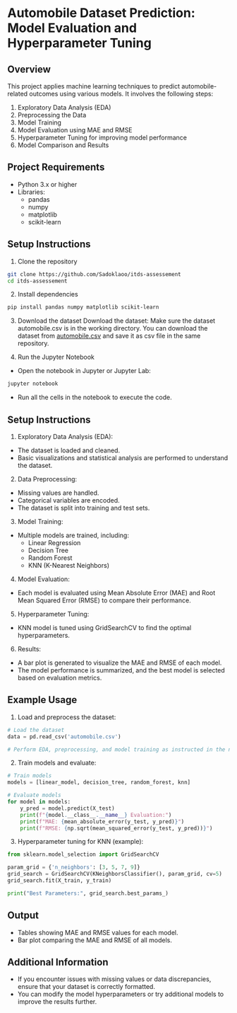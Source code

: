 # Automobile Dataset Prediction: Model Evaluation and Hyperparameter Tuning
## Overview
This project applies machine learning techniques to predict automobile-related outcomes using various models. It involves the following steps:

1. Exploratory Data Analysis (EDA)
2. Preprocessing the Data
3. Model Training
4. Model Evaluation using MAE and RMSE
5. Hyperparameter Tuning for improving model performance
6. Model Comparison and Results

## Project Requirements

- Python 3.x or higher
- Libraries:
  -  pandas
  -  numpy
  -  matplotlib
  -  scikit-learn

## Setup Instructions

1. Clone the repository
```bash
git clone https://github.com/Sadoklaoo/itds-assessement
cd itds-assessement
```
2. Install dependencies
```bash
pip install pandas numpy matplotlib scikit-learn
```
3. Download the dataset
Download the dataset: Make sure the dataset automobile.csv is in the working directory. You can download the dataset from [automobile.csv](https://archive.ics.uci.edu/static/public/10/data.csv) and save it as csv file in the same repository.

4. Run the Jupyter Notebook
- Open the notebook in Jupyter or Jupyter Lab:
```bash
jupyter notebook
```
- Run all the cells in the notebook to execute the code.
  

## Setup Instructions
1. Exploratory Data Analysis (EDA):
- The dataset is loaded and cleaned.
- Basic visualizations and statistical analysis are performed to understand the dataset.

2. Data Preprocessing:
- Missing values are handled.
- Categorical variables are encoded.
- The dataset is split into training and test sets.

3. Model Training:
- Multiple models are trained, including:
  - Linear Regression
  - Decision Tree
  - Random Forest
  - KNN (K-Nearest Neighbors)

4. Model Evaluation:
- Each model is evaluated using Mean Absolute Error (MAE) and Root Mean Squared Error (RMSE) to compare their performance.

5. Hyperparameter Tuning:
- KNN model is tuned using GridSearchCV to find the optimal hyperparameters.

6. Results:
- A bar plot is generated to visualize the MAE and RMSE of each model.
- The model performance is summarized, and the best model is selected based on evaluation metrics.

## Example Usage

1. Load and preprocess the dataset:
```python
# Load the dataset
data = pd.read_csv('automobile.csv')

# Perform EDA, preprocessing, and model training as instructed in the notebook
```
2. Train models and evaluate:
```python
# Train models
models = [linear_model, decision_tree, random_forest, knn]

# Evaluate models
for model in models:
    y_pred = model.predict(X_test)
    print(f"{model.__class__.__name__} Evaluation:")
    print(f"MAE: {mean_absolute_error(y_test, y_pred)}")
    print(f"RMSE: {np.sqrt(mean_squared_error(y_test, y_pred))}")
```
3. Hyperparameter tuning for KNN (example):
```python
from sklearn.model_selection import GridSearchCV

param_grid = {'n_neighbors': [3, 5, 7, 9]}
grid_search = GridSearchCV(KNeighborsClassifier(), param_grid, cv=5)
grid_search.fit(X_train, y_train)

print("Best Parameters:", grid_search.best_params_)
```

## Output
- Tables showing MAE and RMSE values for each model.
- Bar plot comparing the MAE and RMSE of all models.

## Additional Information
- If you encounter issues with missing values or data discrepancies, ensure that your dataset is correctly formatted.
- You can modify the model hyperparameters or try additional models to improve the results further.




